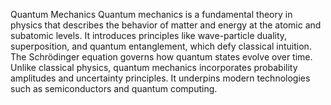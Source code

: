 Quantum Mechanics
Quantum mechanics is a fundamental theory in physics that describes the behavior of matter and energy at the atomic and subatomic levels. It introduces principles like wave-particle duality, superposition, and quantum entanglement, which defy classical intuition. The Schrödinger equation governs how quantum states evolve over time. Unlike classical physics, quantum mechanics incorporates probability amplitudes and uncertainty principles. It underpins modern technologies such as semiconductors and quantum computing.
